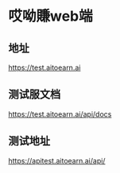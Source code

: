 # 哎呦賺web端


## 地址
https://test.aitoearn.ai

## 测试服文档
https://test.aitoearn.ai/api/docs

## 测试地址
https://apitest.aitoearn.ai/api/

